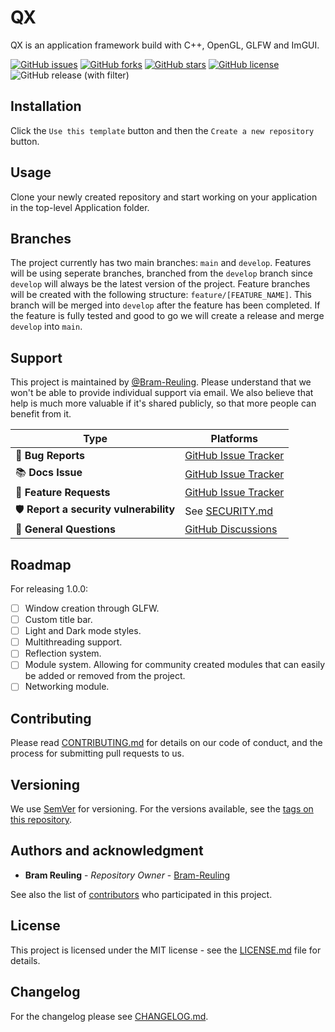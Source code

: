 # QX

QX is an application framework build with C++, OpenGL, GLFW and ImGUI.

[![GitHub issues](https://img.shields.io/github/issues/QX-Interactive/QX.svg)](https://github.com/QX-Interactive/QX/issues)
[![GitHub forks](https://img.shields.io/github/forks/QX-Interactive/QX.svg)](https://github.com/QX-Interactive/QX/network)
[![GitHub stars](https://img.shields.io/github/stars/QX-Interactive/QX.svg)](https://github.com/QX-Interactive/QX/stargazers)
[![GitHub license](https://img.shields.io/github/license/QX-Interactive/QX.svg)](https://github.com/QX-Interactive/QX/blob/main/LICENSE.md)
![GitHub release (with filter)](https://img.shields.io/github/v/release/QX-Interactive/QX)

## Installation

Click the `Use this template` button and then the `Create a new repository` button.

## Usage

Clone your newly created repository and start working on your application in the top-level Application folder.

## Branches

The project currently has two main branches: `main` and `develop`. Features will be using seperate branches, branched from the `develop` branch since `develop` will always be the latest version of the project. Feature branches will be created with the following structure: `feature/[FEATURE_NAME]`. This branch will be merged into `develop` after the feature has been completed. If the feature is fully tested and good to go we will create a release and merge `develop` into `main`.

## Support

This project is maintained by [@Bram-Reuling](https://github.com/Bram-Reuling). Please understand that we won't be able to provide individual support via email. We also believe that help is much more valuable if it's shared publicly, so that more people can benefit from it.

| Type                                  | Platforms                                                               |
| ------------------------------------- | ----------------------------------------------------------------------- |
| 🚨 **Bug Reports**                    | [GitHub Issue Tracker](https://github.com/QX-Interactive/QX/issues)    |
| 📚 **Docs Issue**                     | [GitHub Issue Tracker](https://github.com/QX-Interactive/QX/issues)    |
| 🎁 **Feature Requests**               | [GitHub Issue Tracker](https://github.com/QX-Interactive/QX/issues)    |
| 🛡 **Report a security vulnerability** | See [SECURITY.md](SECURITY.md)                                         |
| 💬 **General Questions**              | [GitHub Discussions](https://github.com/QX-Interactive/QX/discussions) |

## Roadmap

For releasing 1.0.0:
- [ ] Window creation through GLFW.
- [ ] Custom title bar.
- [ ] Light and Dark mode styles.
- [ ] Multithreading support.
- [ ] Reflection system.
- [ ] Module system. Allowing for community created modules that can easily be added or removed from the project.
- [ ] Networking module.

## Contributing

Please read [CONTRIBUTING.md](CONTRIBUTING.md) for details on our code of conduct, and the process for submitting pull requests to us.

## Versioning

We use [SemVer](http://semver.org/) for versioning. For the versions available, see the [tags on this repository](https://github.com/QX-Interactive/QX/tags).

## Authors and acknowledgment

- **Bram Reuling** - _Repository Owner_ - [Bram-Reuling](https://github.com/Bram-Reuling)

See also the list of [contributors](https://github.com/QX-Interactive/QX/graphs/contributors) who participated in this project.

## License

This project is licensed under the MIT license - see the [LICENSE.md](LICENSE.md) file for details.

## Changelog

For the changelog please see [CHANGELOG.md](CHANGELOG.md).

